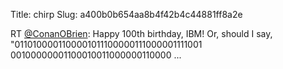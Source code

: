 Title: chirp
Slug: a400b0b654aa8b4f42b4c44881ff8a2e

RT <a href="http://twitter.com/ConanOBrien">@ConanOBrien</a>: Happy 100th birthday, IBM! Or, should I say, "0110100001100001011100000111000001111001 00100000001100010011000000110000 ...
